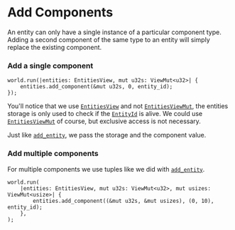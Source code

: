 # Add Components 

An entity can only have a single instance of a particular component type.  
Adding a second component of the same type to an entity will simply replace the existing component.

### Add a single component

```rust, noplaypen
world.run(|entities: EntitiesView, mut u32s: ViewMut<u32>| {
    entities.add_component(&mut u32s, 0, entity_id);
});
```

You'll notice that we use [`EntitiesView`](https://docs.rs/shipyard/latest/shipyard/struct.EntitiesView.html) and not [`EntitiesViewMut`](https://docs.rs/shipyard/latest/shipyard/struct.EntitiesViewMut.html), the entities storage is only used to check if the [`EntityId`](https://docs.rs/shipyard/latest/shipyard/struct.EntityId.html) is alive. We could use [`EntitiesViewMut`](https://docs.rs/shipyard/latest/shipyard/struct.EntitiesViewMut.html) of course, but exclusive access is not necessary.

Just like [`add_entity`](https://docs.rs/shipyard/latest/shipyard/struct.Entities.html#method.add_entity), we pass the storage and the component value.

### Add multiple components

For multiple components we use tuples like we did with [`add_entity`](https://docs.rs/shipyard/latest/shipyard/struct.Entities.html#method.add_entity).

```rust, noplaypen
world.run(
    |entities: EntitiesView, mut u32s: ViewMut<u32>, mut usizes: ViewMut<usize>| {
        entities.add_component((&mut u32s, &mut usizes), (0, 10), entity_id);
    },
);
```
